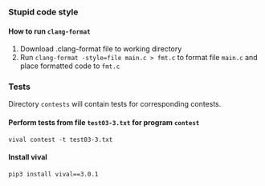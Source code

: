 ### Stupid code style
#### How to run `clang-format`
1. Download .clang-format file to working directory
2. Run `clang-format -style=file main.c > fmt.c` to format file `main.c` and place formatted code to `fmt.c`

### Tests
Directory `contests` will contain tests for corresponding contests.  
#### Perform tests from file `test03-3.txt` for program `contest`
`vival contest -t test03-3.txt`  
#### Install vival
`pip3 install vival==3.0.1`
